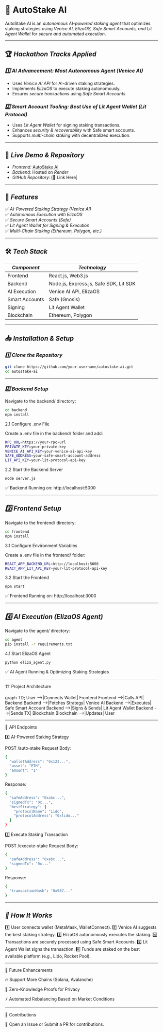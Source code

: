 # 🚀 **AutoStake AI** 
AutoStake AI is an *autonomous AI-powered staking agent* that optimizes staking strategies using *Venice AI, ElizaOS, Safe Smart Accounts, and Lit Agent Wallet* for *secure and automated execution*.

---

## 🏆 *Hackathon Tracks Applied*
### *1️⃣ AI Advancement: Most Autonomous Agent (Venice AI)*
- Uses *Venice AI API* for AI-driven staking strategies.
- Implements *ElizaOS* to execute staking autonomously.
- Ensures *secure transactions* using *Safe Smart Accounts*.

### *2️⃣ Smart Account Tooling: Best Use of Lit Agent Wallet (Lit Protocol)*
- Uses *Lit Agent Wallet* for signing staking transactions.
- Enhances *security & recoverability* with Safe smart accounts.
- Supports *multi-chain staking* with decentralized execution.

---

## 🔗 *Live Demo & Repository*
- *Frontend:* [AutoStake AI](https://autostake-ai.netlify.app/)  
- *Backend:* Hosted on *Render*  
- *GitHub Repository:* [🔗 Link Here]  

---

## 📌 *Features*
✅ *AI-Powered Staking Strategy (Venice AI)*  
✅ *Autonomous Execution with ElizaOS*  
✅ *Secure Smart Accounts (Safe)*  
✅ *Lit Agent Wallet for Signing & Execution*  
✅ *Multi-Chain Staking (Ethereum, Polygon, etc.)*  

---

## 🛠 *Tech Stack*
| *Component*     | *Technology*                          |
|------------------|--------------------------------------|
| Frontend        | React.js, Web3.js                     |
| Backend        | Node.js, Express.js, Safe SDK, Lit SDK |
| AI Execution   | Venice AI API, ElizaOS                 |
| Smart Accounts | Safe (Gnosis)                         |
| Signing        | Lit Agent Wallet                      |
| Blockchain     | Ethereum, Polygon                     |

---

## 📥 *Installation & Setup*
### *1️⃣ Clone the Repository*
```sh
git clone https://github.com/your-username/autostake-ai.git
cd autostake-ai
```

---

### *2️⃣ Backend Setup*

Navigate to the backend/ directory:
```sh
cd backend
npm install
```
2.1 Configure .env File

Create a .env file in the backend/ folder and add:
```sh
RPC_URL=https://your-rpc-url
PRIVATE_KEY=your-private-key
VENICE_AI_API_KEY=your-venice-ai-api-key
SAFE_ADDRESS=your-safe-smart-account-address
LIT_API_KEY=your-lit-protocol-api-key
```
2.2 Start the Backend Server
```sh
node server.js
```
✅ Backend Running on: http://localhost:5000


---

## *3️⃣ Frontend Setup*

Navigate to the frontend/ directory:
```sh
cd frontend
npm install
```
3.1 Configure Environment Variables

Create a .env file in the frontend/ folder:
```sh
REACT_APP_BACKEND_URL=http://localhost:5000
REACT_APP_LIT_API_KEY=your-lit-protocol-api-key
```
3.2 Start the Frontend
```sh
npm start
```
✅ Frontend Running on: http://localhost:3000


---

## *4️⃣ AI Execution (ElizaOS Agent)*

Navigate to the agent/ directory:
```sh
cd agent
pip install -r requirements.txt
```
4.1 Start ElizaOS Agent
```sh
python eliza_agent.py
```
✅ AI Agent Running & Optimizing Staking Strategies


---

🏗 Project Architecture

graph TD;
    User -->|Connects Wallet| Frontend
    Frontend -->|Calls API| Backend
    Backend -->|Fetches Strategy| Venice AI
    Backend -->|Executes| Safe Smart Account
    Backend -->|Signs & Sends| Lit Agent Wallet
    Backend -->|Sends TX| Blockchain
    Blockchain -->|Updates| User


---

🔌 API Endpoints

1️⃣ AI-Powered Staking Strategy

POST /auto-stake
Request Body:
```sh
{
  "walletAddress": "0x123...",
  "asset": "ETH",
  "amount": "1"
}
```
Response:
```sh
{
  "safeAddress": "0xabc...",
  "signedTx": "0x...",
  "bestStrategy": {
    "protocolName": "Lido",
    "protocolAddress": "0xlido..."
  }
}
```
2️⃣ Execute Staking Transaction

POST /execute-stake
Request Body:
```sh
{
  "safeAddress": "0xabc...",
  "signedTx": "0x..."
}
```
Response:
```sh
{
  "transactionHash": "0x987..."
}
```

---

## *🚀 How It Works*

1️⃣ User connects wallet (MetaMask, WalletConnect).
2️⃣ Venice AI suggests the best staking strategy.
3️⃣ ElizaOS autonomously executes the staking.
4️⃣ Transactions are securely processed using Safe Smart Accounts.
5️⃣ Lit Agent Wallet signs the transaction.
6️⃣ Funds are staked on the best available platform (e.g., Lido, Rocket Pool).


---

📌 Future Enhancements

🔥 Support More Chains (Solana, Avalanche)

🔐 Zero-Knowledge Proofs for Privacy

⚡ Automated Rebalancing Based on Market Conditions



---

🤝 Contributions

🚀 Open an Issue or Submit a PR for contributions.
